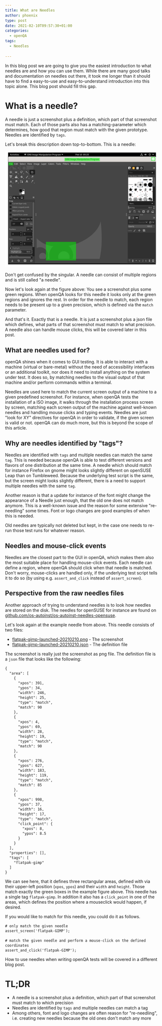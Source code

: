 ```yaml
---
title: What are Needles
author: phoenix
type: post
date: 2021-02-10T09:57:30+01:00
categories:
  - openQA
tags:
  - Needles

---
```

In this blog post we are going to give you the easiest introduction to what needles are and how you can use them.
While there are many good talks and documentation on needles out there, it took me longer than it should have to find a easy-to-use
and easy-to-understand introduction into this topic alone.
This blog post should fill this gap.

# What is a needle?

A needle is just a screenshot plus a definition, which part of that screenshot must match. Each of those parts also has a matching-parameter which determines, how good that region must match with the given prototype. Needles are identified by `tags`.

Let's break this description down top-to-bottom. This is a needle:

![Screenshot of GIMP with three Green boxes. One at the Title bar, one at the File menu and one at the GIMP logo in the drawing area](Needle.png)

Don't get confused by the singular. A needle can consist of multiple regions and is still called "a needle".

Now let's look again at the figure above: You see a screenshot plus some green regions. When openQA looks for this needle it looks only at the green regions and ignores the rest. In order for the needle to match, each region needs to be present up to a given precision, which is defined via the `match` parameter.

And that's it. Exactly that is a needle. It is just a screenshot plus a json file which defines, what parts of that screenshot must match to what precision.
A needle also can handle mouse clicks, this will be covered later in this post.

## What are needles used for?

openQA shines when it comes to GUI testing. It is able to interact with a machine (virtual or bare-metal) without the need of accessibility interfaces or an additional toolkit, nor does it need to install anything on the system under test. It does so, by matching needles to the visual output of that machine and/or perform commands within a terminal.

Needles are used here to match the current screen output of a machine to a given predefined screenshot. For instance, when openQA tests the installation of a ISO image, it walks through the installation process screen by screen, matching each screen output of the machine against well-known needles and handling mouse clicks and typing events. Needles are just "look for XY" directives for openQA in order to validate, if the given screen is valid or not.
openQA can do much more, but this is beyond the scope of this article.

## Why are needles identified by "tags"?

Needles are identified with `tags` and multiple needles can match the same `tag`. This is needed because openQA is able to test different versions and flavors of one distribution at the same time.
A needle which should match for instance Firefox on gnome might looks slightly different on openSUSE Leap than on Tumbleweed. Because the underlying test script is the same, but the screen might looks slightly different, there is a need to support multiple needles with the same `tag`.

Another reason is that a update for instance of the font might change the appearance of a Needle just enough, that the old one does not match anymore.
This is a well-known issue and the reason for some extensive "re-needling" some times. Font or logo changes are good examples of when this is needed.

Old needles are typically not deleted but kept, in the case one needs to re-run those test runs for whatever reason.

## Needles and mouse-click events

Needles are the closest part to the GUI in openQA, which makes them also the most suitable place for handling mouse-click events. Each needle can define a region, where openQA should click when that needle is matched. Don't worry, mouse-clicks are handled only, if the underlying test script tells it to do so (by using e.g. `assert_and_click` instead of `assert_screen`).

## Perspective from the raw needles files

Another approach of trying to understand needles is to look how needles are stored on the disk. The needles for openSUSE for instance are found on [github.com/os-autoinst/os-autoinst-needles-opensuse](https://github.com/os-autoinst/os-autoinst-needles-opensuse).

Let's look again at the example needle from above. This needle consists of two files: 

* [flatpak-gimp-launched-20210210.png](flatpak-gimp-launched-20210210.png) - The screenshot
* [flatpak-gimp-launched-20210210.json](flatpak-gimp-launched-20210210.json) - The definition file

The screenshot is really just the screenshot as png file. The definition file is a `json` file that looks like the following:

    {
      "area": [
        {
          "xpos": 391,
          "ypos": 34,
          "width": 246,
          "height": 25,
          "type": "match",
          "match": 90
        },
        {
          "xpos": 4,
          "ypos": 69,
          "width": 28,
          "height": 19,
          "type": "match",
          "match": 90
        },
        {
          "xpos": 276,
          "ypos": 627,
          "width": 183,
          "height": 119,
          "type": "match",
          "match": 85
        },
        {
          "xpos": 998,
          "ypos": 37,
          "width": 16,
          "height": 17,
          "type": "match",
          "click_point": {
            "xpos": 8,
            "ypos": 8.5
          }
        }
      ],
      "properties": [],
      "tags": [
        "flatpak-gimp"
      ]
    }

We can see here, that it defines three rectangular areas, defined with via their upper-left position (`xpos`, `ypos`) and their `width` and `height`. Those match exactly the green boxes in the example figure above. This needle has a single tag `flatpak-gimp`. In addition it also has a `click_point` in one of the areas, which defines the position where a mouseclick would happen, if desired.

If you would like to match for this needle, you could do it as follows.

    # only match the given needle
    assert_screen('flatpak-GIMP');
    
    # match the given needle and perform a mouse-click on the defined coordinates
    assert_and_click('flatpak-GIMP');

How to use needles when writing openQA tests will be covered in a different blog post.

# TL;DR

* A needle is a screenshot plus a definition, which part of that screenshot must match to which precision
* Needles are identified by `tags` and multiple needles can match a tag
* Among others, font and logo changes are often reason for "re-needling", i.e. creating new needles because the old ones don't match any more
